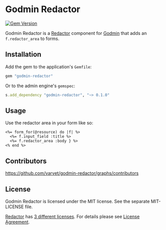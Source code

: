 # Godmin Redactor

[![Gem Version](http://img.shields.io/gem/v/godmin-redactor.svg)](https://rubygems.org/gems/godmin-redactor)

Godmin Redactor is a [Redactor](http://imperavi.com/redactor/) component for [Godmin](https://github.com/varvet/godmin) that adds an `f.redactor_area` to forms.

## Installation

Add the gem to the application's `Gemfile`:
```ruby
gem "godmin-redactor"
```

Or to the admin engine's `gemspec`:
```ruby
s.add_dependency "godmin-redactor", "~> 0.1.0"
```

## Usage

Use the redactor area in your form like so:

```erb
<%= form_for(@resource) do |f| %>
  <%= f.input_field :title %>
  <%= f.redactor_area :body } %>
<% end %>
```

## Contributors

https://github.com/varvet/godmin-redactor/graphs/contributors

## License

Godmin Redactor is licensed under the MIT license. See the separate MIT-LICENSE file.

[Redactor](http://imperavi.com/redactor/) has [3 different licenses](http://imperavi.com/redactor/download/).
For details please see [License Agreement](http://imperavi.com/redactor/license/).
